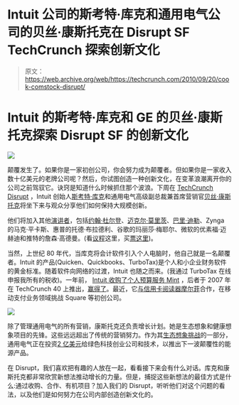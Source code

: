 # Intuit 公司的斯考特·库克和通用电气公司的贝丝·康斯托克在 Disrupt SF TechCrunch 探索创新文化

> 原文：<https://web.archive.org/web/https://techcrunch.com/2010/09/20/cook-comstock-disrupt/>

# Intuit 的斯考特·库克和 GE 的贝丝·康斯托克探索 Disrupt SF 的创新文化

![](img/eb637456166f691b6295ce99c3addf4f.png)

颠覆发生了。如果你是一家初创公司，你会努力成为颠覆者。但如果你是一家收入数十亿美元的老牌公司呢？然后，你试图创造一种创新文化，在变革浪潮离开你的公司之前驾驭它。诀窍是知道什么时候抓住那个波浪。下周在 [TechCrunch Disrupt](https://web.archive.org/web/20221006184445/http://disrupt.beta.techcrunch.com/2010-sf/) ，Intuit 创始人[斯考特·库克](https://web.archive.org/web/20221006184445/http://www.crunchbase.com/person/scott-cook-2)和通用电气高级副总裁兼首席营销官[贝丝·康斯托克](https://web.archive.org/web/20221006184445/http://www.crunchbase.com/person/beth-comstock)将坐下来与观众分享他们如何保持大规模创新。

他们将加入其他[演讲者](https://web.archive.org/web/20221006184445/http://disrupt.beta.techcrunch.com/2010-sf/speakers/)，包括[约翰·杜尔登](https://web.archive.org/web/20221006184445/https://beta.techcrunch.com/2010/09/15/doerr-pincus-gordon-disrupt/)、[迈克尔·莫里茨](https://web.archive.org/web/20221006184445/https://beta.techcrunch.com/2010/09/14/moritz-hoffman-disrupt-sf/)、[巴里·迪勒](https://web.archive.org/web/20221006184445/https://beta.techcrunch.com/2010/09/17/barry-diller-disrupt/)、Zynga 的马克·平卡斯、惠普的托德·布拉德利、谷歌的玛丽莎·梅耶尔、微软的优素福·迈赫迪和推特的詹森·高德曼。(看[议程](https://web.archive.org/web/20221006184445/http://disrupt.beta.techcrunch.com/2010-sf/agenda/)这里，买[票这里](https://web.archive.org/web/20221006184445/http://techcrunchdisrupt2010sf.eventbrite.com/))。

当然，上世纪 80 年代，当库克将会计软件引入个人电脑时，他自己就是一名颠覆者。Intuit 的产品(Quicken、Quickbooks、TurboTax)是个人和小企业财务软件的黄金标准。随着软件向网络的过渡，Intuit 也随之而来。(我通过 TurboTax 在线申报我所有的税收)。一年前， [Intuit 收购了个人预算服务 Mint](https://web.archive.org/web/20221006184445/https://beta.techcrunch.com/2009/09/13/intuit-to-acquire-former-techcrunch50-winner-mint-for-170-million/) ，后者于 2007 年在 TechCrunch 40 上推出，[赢得了](https://web.archive.org/web/20221006184445/https://beta.techcrunch.com/2007/09/18/mint-wins-techcrunch40-50000-award/)。最近，它[与信用卡阅读器摩尔菲](https://web.archive.org/web/20221006184445/http://www.techmeme.com/100826/p7#a100826p7)合作，在移动支付业务领域挑战 Square 等初创公司。

![](img/416b5be409a8067c2d02270ee9826e59.png)

除了管理通用电气的所有营销，康斯托克还负责增长计划。她是生态想象和健康想象项目的先锋。这些远远超出了传统的营销努力。作为其[生态想象挑战](https://web.archive.org/web/20221006184445/http://challenge.ecomagination.com/)的一部分，通用电气正在投资[2 亿美元](https://web.archive.org/web/20221006184445/https://beta.techcrunch.com/2010/07/13/ge-kleiner-perkins-emerald-and-more-launch-200-million-ecomagination-challenge/)给绿色科技创业公司和技术，以推出下一波颠覆性的能源产品。

在 Disrupt，我们喜欢把有趣的人放在一起，看看接下来会有什么对话。库克和康斯托克都非常欣赏新想法推动增长的力量。但是，捕捉这些新想法的最佳方式是什么:通过收购、合作、有机项目？加入我们的 Disrupt，听听他们对这个问题的看法，以及他们是如何努力在公司内部创造创新文化的。